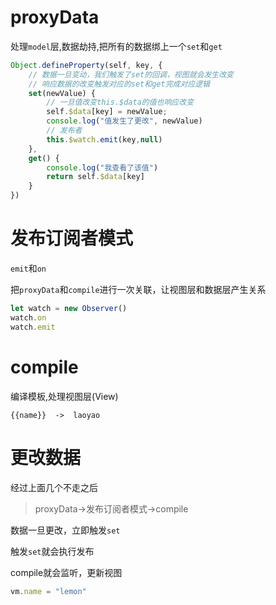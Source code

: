 # 

# proxyData

处理`model`层,数据劫持,把所有的数据绑上一个`set`和`get`
```js
Object.defineProperty(self, key, {
    // 数据一旦变动，我们触发了set的回调，视图就会发生改变
    // 响应数据的改变触发对应的set和get完成对应逻辑
    set(newValue) {
        // 一旦值改变this.$data的值也响应改变
        self.$data[key] = newValue;
        console.log("值发生了更改", newValue)
        // 发布者
        this.$watch.emit(key,null)
    },
    get() {
        console.log("我查看了该值")
        return self.$data[key]
    }
})
```

# 发布订阅者模式

`emit`和`on`

把`proxyData`和`compile`进行一次关联，让视图层和数据层产生关系
```js
let watch = new Observer()
watch.on
watch.emit
```

# compile

编译模板,处理视图层(View)

```
{{name}}  ->  laoyao
```


# 更改数据

经过上面几个不走之后

> proxyData->发布订阅者模式->compile

数据一旦更改，立即触发`set`

触发`set`就会执行发布

compile就会监听，更新视图
```js
vm.name = "lemon"
```